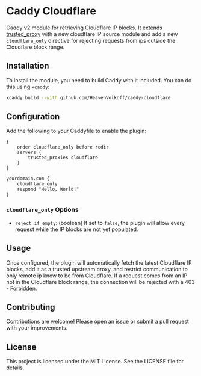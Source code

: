 # Caddy Cloudflare

Caddy v2 module for retrieving Cloudflare IP blocks. It extends [trusted_proxy](https://caddyserver.com/docs/caddyfile/options#trusted-proxies) with a new cloudflare IP source module and add a new `cloudflare_only` directive for rejecting requests from ips outside the Cloudflare block range.

## Installation

To install the module, you need to build Caddy with it included. You can do this using `xcaddy`:

```sh
xcaddy build --with github.com/HeavenVolkoff/caddy-cloudflare
```

## Configuration

Add the following to your Caddyfile to enable the plugin:

```caddyfile
{
    order cloudflare_only before redir
    servers {
		trusted_proxies cloudflare
	}
}

yourdomain.com {
    cloudflare_only
    respond "Hello, World!"
}
```

### `cloudflare_only` Options

- `reject_if_empty`: (boolean) If set to `false`, the plugin will allow every request while the IP blocks are not yet populated.

## Usage

Once configured, the plugin will automatically fetch the latest Cloudflare IP blocks, add it as a trusted upstream proxy, and restrict communication to only remote ip know to be from Cloudflare. If a request comes from an IP not in the Cloudflare block range, the connection will be rejected with a 403 - Forbidden.

## Contributing

Contributions are welcome! Please open an issue or submit a pull request with your improvements.

## License

This project is licensed under the MIT License. See the LICENSE file for details.
